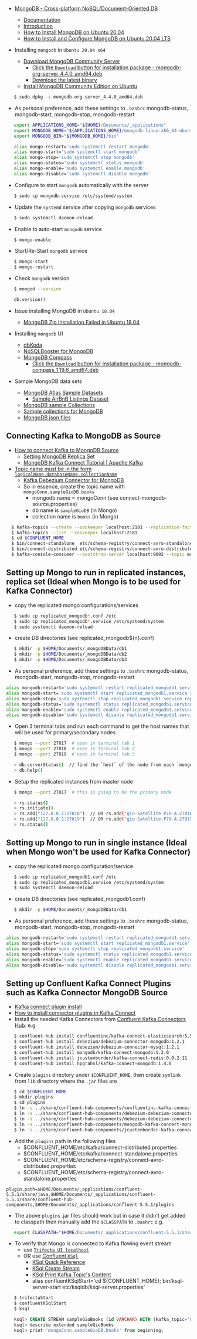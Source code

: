 - [MongoDB - Cross-platform NoSQL/Document-Oriented DB](https://docs.mongodb.com/manual/)
  - [Documentation](https://docs.mongodb.com/)
  - [Introduction](https://docs.mongodb.com/manual/introduction/)
  - [How to Install MongoDB on Ubuntu 20.04](https://www.digitalocean.com/community/tutorials/how-to-install-mongodb-on-ubuntu-20-04)
  - [How to Install and Configure MongoDB on Ubuntu 20.04 LTS](https://www.howtoforge.com/tutorial/install-mongodb-on-ubuntu/)

- Installing `mongodb` in `Ubuntu 20.04 x64`
  - [Download MongoDB Community Server](https://www.mongodb.com/download-center/community)
    - [Click the `Download` button for installation package - mongodb-org-server_4.4.0_amd64.deb](https://www.mongodb.com/download-center/community/releases)
    - [Download the latest binary](https://www.mongodb.org/dl/linux/x86_64-ubuntu2004)
  - [Install MongoDB Community Edition on Ubuntu](https://docs.mongodb.com/manual/tutorial/install-mongodb-on-ubuntu/)

```bash
   $ sudo dpkg -i mongodb-org-server_4.4.0_amd64.deb
```

- As personal preference, add these settings to `.bashrc` mongodb-status, mongodb-start, mongodb-stop, mongodb-restart

```bash
   export APPLICATIONS_HOME="${HOME}/Documents/_applications"
   export MONGODB_HOME="${APPLICATIONS_HOME}/mongodb-linux-x86_64-ubuntu1804-4.2.0"
   export MONGODB_BIN="${MONGODB_HOME}/bin"

   alias mongo-restart='sudo systemctl restart mongodb'
   alias mongo-start='sudo systemctl start mongodb'
   alias mongo-stop='sudo systemctl stop mongodb'
   alias mongo-status='sudo systemctl status mongodb'
   alias mongo-enable='sudo systemctl enable mongodb'
   alias mongo-disable='sudo systemctl disable mongodb'
```

- Configure to start `mongodb` automatically with the server

```bash
   $ sudo cp mongodb.service /etc/systemd/system
```

- Update the `systemd` service after copying `mongodb` services 

```bash
   $ sudo systemctl daemon-reload
```

- Enable to auto-start `mongodb` service

```bash
   $ mongo-enable
```

- Start/Re-Start `mongodb` service

```bash
   $ mongo-start
   $ mongo-restart
```

- Check `mongodb` version

```bash
   $ mongod --version
```

```sql
   db.version()
```

- Issue installing MongoDB in `Ubuntu 18.04`
  - [MongoDB Zip Installation Failed in Ubuntu 18.04](https://stackoverflow.com/questions/51006934/mongodb-zip-installation-failed-in-ubuntu-18-04)

- Installing `mongodb` UI
  - [dbKoda](https://www.dbkoda.com/)
  - [NoSQLBooster for MongoDB](https://nosqlbooster.com/downloads)
  - [MongoDB Compass](https://www.mongodb.com/download-center/compass)
    - [Click the `Download` button for installation package - mongodb-compass_1.19.6_amd64.deb](https://www.mongodb.com/download-center/compass)

- Sample MongoDB data sets
  - [MongoDB Atlas Sample Datasets](https://docs.atlas.mongodb.com/sample-data/available-sample-datasets/)
    - [Sample AirBnB Listings Dataset](https://docs.atlas.mongodb.com/sample-data/sample-airbnb/#sample-airbnb)
  - [MongoDB sample Collections](https://medium.com/dbkoda/mongodb-sample-collections-52d6a7745908)
  - [Sample collections for MongoDB](https://github.com/SouthbankSoftware/dbkoda-data)
  - [MongoDB json files](https://github.com/ozlerhakan/mongodb-json-files)

## Connecting Kafka to MongoDB as Source
  - [How to connect Kafka to MongoDB Source](https://medium.com/tech-that-works/cloud-kafka-connector-for-mongodb-source-8b525b779772)
    - [Setting MongoDB Replica Set](https://www.youtube.com/watch?v=I6J9M0J66jo)
    - [MongoDB Kafka Connect Tutorial | Apache Kafka](https://www.youtube.com/watch?v=AF9WyW4npwY)
  - [Topic name must be in the form `logicalName.databaseName.collectionName`](https://debezium.io/documentation/reference/1.2/connectors/mongodb.html#mongodb-topic-names)
    - [Kafka Debezium Connector for MongoDB](https://debezium.io/documentation/reference/1.2/connectors/mongodb.html)
    - So in essence, create the topic name with `mongoConn.sampleGioDB.books`
      - mongodb.name = mongoConn (see connect-mongodb-source.properties)
      - db name is `sampleGioDB` (in Mongo)
      - collection name is `books` (in Mongo)
```bash
  $ kafka-topics --create --zookeeper localhost:2181 --replication-factor 1 --partitions 1 --topic mongoConn.sampleGioDB.books
  $ kafka-topics --list --zookeeper localhost:2181
  $ cd $CONFLUENT_HOME
  $ bin/connect-standalone  etc/schema-registry/connect-avro-standalone.properties  etc/kafka/connect-mongodb-source.properties  ### This worked so use this 
  $ bin/connect-distributed etc/schema-registry/connect-avro-distributed.properties etc/kafka/connect-mongodb-source.properties  ### Doesn't work. Still needs to investigate why??? 
  $ kafka-console-consumer --bootstrap-server localhost:9092 --topic mongoConn.sampleGioDB.books  --from-beginning
```

## Setting up Mongo to run in replicated instances, replica set (Ideal when Mongo is to be used for Kafka Connector)
  - copy the replicated mongo configurations/services 
```bash
   $ sudo cp replicated_mongodb*.conf /etc
   $ sudo cp replicated_mongodb*.service /etc/systemd/system
   $ sudo systemctl daemon-reload
```
  - create DB directories (see replicated_mongodb${n}.conf)
```bash
   $ mkdir -p $HOME/Documents/_mongoDBData/db1
   $ mkdir -p $HOME/Documents/_mongoDBData/db2
   $ mkdir -p $HOME/Documents/_mongoDBData/db3
```
  - As personal preference, add these settings to `.bashrc` mongodb-status, mongodb-start, mongodb-stop, mongodb-restart
```bash
alias mongodb-restart='sudo systemctl restart replicated_mongodb1.service replicated_mongodb2.service replicated_mongodb3.service'
alias mongodb-start='sudo systemctl start replicated_mongodb1.service replicated_mongodb2.service replicated_mongodb3.service'
alias mongodb-stop='sudo systemctl stop replicated_mongodb1.service replicated_mongodb2.service replicated_mongodb3.service'
alias mongodb-status='sudo systemctl status replicated_mongodb1.service replicated_mongodb2.service replicated_mongodb3.service'
alias mongodb-enable='sudo systemctl enable replicated_mongodb1.service replicated_mongodb2.service replicated_mongodb3.service'
alias mongodb-disable='sudo systemctl disable replicated_mongodb1.service replicated_mongodb2.service replicated_mongodb3.service'
```
  - Open 3 terminal tabs and run each command to get the host names that will be used for primary/secondary nodes
```bash
   $ mongo --port 27017  # open in terminal tab 1
   $ mongo --port 27018  # open in terminal tab 2
   $ mongo --port 27019  # open in terminal tab 3
```
```bash
   > db.serverStatus()  // find the `host` of the node from each `mongo --port 2701n`
   > db.help()
```
  - Setup the replicated instances from master node
```bash
   $ mongo --port 27017  # this is going to be the primary node
```
```bash
   > rs.status()
   > rs.initiate()
   > rs.add("127.0.0.1:27018")  // OR rs.add("gio-Satellite-P70-A:27018") -- based on the host from db.serverStatus()
   > rs.add("127.0.0.1:27019")  // OR rs.add("gio-Satellite-P70-A:27019") -- based on the host from db.serverStatus()
   > rs.status()
```

## Setting up Mongo to run in single instance (Ideal when Mongo won't be used for Kafka Connector)
  - copy the replicated mongo configuration/service 
```bash
   $ sudo cp replicated_mongodb1.conf /etc
   $ sudo cp replicated_mongodb1.service /etc/systemd/system
   $ sudo systemctl daemon-reload
```
  - create DB directories (see replicated_mongodb1.conf)
```bash
   $ mkdir -p $HOME/Documents/_mongoDBData/db1
```
  - As personal preference, add these settings to `.bashrc` mongodb-status, mongodb-start, mongodb-stop, mongodb-restart
```bash
alias mongodb-restart='sudo systemctl restart replicated_mongodb1.service'
alias mongodb-start='sudo systemctl start replicated_mongodb1.service'
alias mongodb-stop='sudo systemctl stop replicated_mongodb1.service'
alias mongodb-status='sudo systemctl status replicated_mongodb1.service'
alias mongodb-enable='sudo systemctl enable replicated_mongodb1.service'
alias mongodb-disable='sudo systemctl disable replicated_mongodb1.service'
```

## Setting up Confluent Kafka Connect Plugins such as Kafka Connector MongoDB Source
  - [Kafka connect plugin install](https://gquintana.github.io/2019/12/10/Kafka-connect-plugin-install.html)
  - [How to install connector plugins in Kafka Connect](https://rmoff.net/2020/06/19/how-to-install-connector-plugins-in-kafka-connect/)
  - Install the needed Kafka Connectors from [Confluent Kafka Connectors Hub](https://www.confluent.io/hub/). e.g.
```bash
   $ confluent-hub install confluentinc/kafka-connect-elasticsearch:5.5.1
   $ confluent-hub install debezium/debezium-connector-mongodb:1.2.1
   $ confluent-hub install debezium/debezium-connector-mysql:1.2.1
   $ confluent-hub install mongodb/kafka-connect-mongodb:1.2.0
   $ confluent-hub install jcustenborder/kafka-connect-redis:0.0.2.11
   $ confluent-hub install hpgrahsl/kafka-connect-mongodb:1.4.0
```  
  - Create `plugins` directory under `$CONFLUENT_HOME`, then create `symlink` from `lib` directory where the `.jar` files are
```bash
   $ cd $CONFLUENT_HOME
   $ mkdir plugins
   $ cd plugins
   $ ln -s ../share/confluent-hub-components/confluentinc-kafka-connect-elasticsearch/lib elasticsearch
   $ ln -s ../share/confluent-hub-components/debezium-debezium-connector-mongodb/lib debezium-mongodb
   $ ln -s ../share/confluent-hub-components/debezium-debezium-connector-mysql/lib debezium-mysql
   $ ln -s ../share/confluent-hub-components/mongodb-kafka-connect-mongodb/lib mongodb
   $ ln -s ../share/confluent-hub-components/jcustenborder-kafka-connect-redis/lib redis
```
  - Add the `plugins` path in the following files
    - $CONFLUENT_HOME/etc/kafka/connect-distributed.properties
    - $CONFLUENT_HOME/etc/kafka/connect-standalone.properties
    - $CONFLUENT_HOME/etc/schema-registry/connect-avro-distributed.properties
    - $CONFLUENT_HOME/etc/schema-registry/connect-avro-standalone.properties
```properties
plugin.path=$HOME/Documents/_applications/confluent-5.5.1/share/java,$HOME/Documents/_applications/confluent-5.5.1/share/confluent-hub-components,$HOME/Documents/_applications/confluent-5.5.1/plugins
```
  - The above `plugins` .jar files should work but in case it didn't get added to classpath then manually add the `$CLASSPATH` to `.bashrc` e.g.
```bash
   export CLASSPATH="$HOME/Documents/_applications/confluent-5.5.1/share/confluent-hub-components/debezium-debezium-connector-mongodb/*"
```

  - To verify that Mongo is connected to Kafka flowing event stream
    - use [`Trifecta UI localhost`](http://localhost:8888/)
    - OR use [Confluent `KSql`](https://docs.ksqldb.io/en/latest/developer-guide/syntax-reference/)
      - [KSql Quick Reference](https://docs.ksqldb.io/en/latest/developer-guide/ksqldb-reference/quick-reference/)
      - [KSql Create Stream](https://docs.ksqldb.io/en/latest/developer-guide/ksqldb-reference/create-stream/)
      - [KSql Print Kafka Topic's Content](https://docs.ksqldb.io/en/latest/developer-guide/ksqldb-reference/print/)
      - alias confluentKSqlStart='cd ${CONFLUENT_HOME}; bin/ksql-server-start etc/ksqldb/ksql-server.properties'
```bash
   $ trifectaStart
   $ confluentKSqlStart
   $ ksql
```   
```sql
   ksql> CREATE STREAM sampleGioBooks (id VARCHAR) WITH (kafka_topic='mongoConn.sampleGioDB.books', value_format='JSON');
   ksql> describe extended sampleGioBooks
   ksql> print 'mongoConn.sampleGioDB.books' from beginning;
```

    